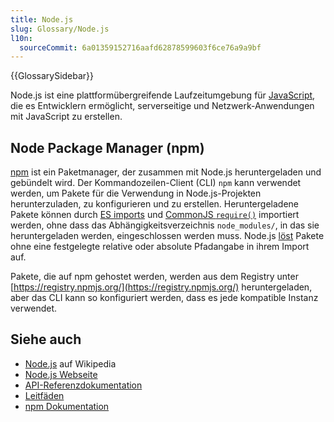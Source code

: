 ```yaml
---
title: Node.js
slug: Glossary/Node.js
l10n:
  sourceCommit: 6a01359152716aafd62878599603f6ce76a9a9bf
---
```


{{GlossarySidebar}}

Node.js ist eine plattformübergreifende Laufzeitumgebung für [JavaScript](/de/docs/Glossary/JavaScript), die es Entwicklern ermöglicht, serverseitige und Netzwerk-Anwendungen mit JavaScript zu erstellen.

## Node Package Manager (npm)

[npm](https://www.npmjs.com/) ist ein Paketmanager, der zusammen mit Node.js heruntergeladen und gebündelt wird. Der Kommandozeilen-Client (CLI) `npm` kann verwendet werden, um Pakete für die Verwendung in Node.js-Projekten herunterzuladen, zu konfigurieren und zu erstellen. Heruntergeladene Pakete können durch [ES imports](/de/docs/Web/JavaScript/Reference/Statements/import) und [CommonJS `require()`](https://en.wikipedia.org/wiki/CommonJS) importiert werden, ohne dass das Abhängigkeitsverzeichnis `node_modules/`, in das sie heruntergeladen werden, eingeschlossen werden muss. Node.js [löst](https://nodejs.org/api/modules.html#loading-from-node_modules-folders) Pakete ohne eine festgelegte relative oder absolute Pfadangabe in ihrem Import auf.

Pakete, die auf npm gehostet werden, werden aus dem Registry unter [https://registry.npmjs.org/](https://registry.npmjs.org/) heruntergeladen, aber das CLI kann so konfiguriert werden, dass es jede kompatible Instanz verwendet.

## Siehe auch

- [Node.js](https://en.wikipedia.org/wiki/Node.js) auf Wikipedia
- [Node.js Webseite](https://nodejs.org/)
- [API-Referenzdokumentation](https://nodejs.org/api/)
- [Leitfäden](https://nodejs.org/en/learn/getting-started/introduction-to-nodejs)
- [npm Dokumentation](https://docs.npmjs.com/)
